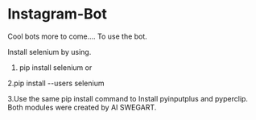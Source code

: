# Instagram-Bot
Cool bots more to come....
To use the bot.

Install selenium by using.

1. pip install selenium
or 

2.pip install --users selenium

3.Use the same pip install command to Install pyinputplus and pyperclip. Both modules were created by AI SWEGART.
